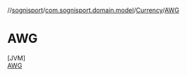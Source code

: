 //[sognisport](../../../../index.md)/[com.sognisport.domain.model](../../index.md)/[Currency](../index.md)/[AWG](index.md)

# AWG

[JVM]\
[AWG](index.md)

